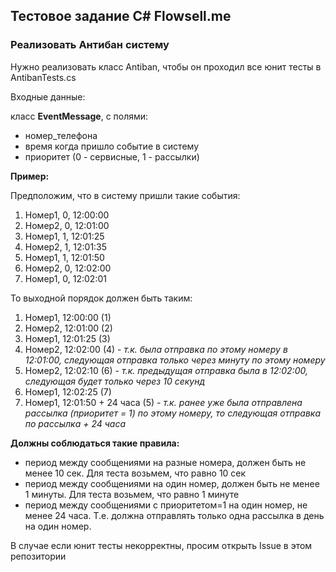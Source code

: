 ## Тестовое задание C# Flowsell.me

### Реализовать Антибан систему

Нужно реализовать класс Antiban, чтобы он проходил все юнит тесты в AntibanTests.cs

Входные данные:

класс **EventMessage**, с полями: 
- номер_телефона
- время когда пришло событие в систему
- приоритет (0 - сервисные, 1 - рассылки)

**Пример:**

Предположим, что в систему пришли такие события:

1. Номер1, 0, 12:00:00
2. Номер2, 0, 12:01:00
3. Номер1, 1, 12:01:25
4. Номер2, 1, 12:01:35
5. Номер1, 1, 12:01:50
6. Номер2, 0, 12:02:00
7. Номер1, 0, 12:02:01

То выходной порядок должен быть таким:

1. Номер1, 12:00:00 (1)
2. Номер2, 12:01:00 (2)
3. Номер1, 12:01:25 (3)
4. Номер2, 12:02:00 (4) - _т.к. была отправка по этому номеру в 12:01:00, следующая отправка только через минуту по этому номеру_
5. Номер2, 12:02:10 (6) - _т.к. предыдущая отправка была в 12:02:00, следующая будет только через 10 секунд_
6. Номер1, 12:02:25 (7)
7. Номер1, 12:01:50 + 24 часа (5) - _т.к. ранее уже была отправлена рассылка (приоритет = 1) по этому номеру, то следующая отправка по рассылка + 24 часа_


**Должны соблюдаться такие правила:**
- период между сообщениями на разные номера, должен быть не менее 10 сек. Для теста возьмем, что равно 10 сек
- период между сообщениями на один номер, должен быть не менее 1 минуты. Для теста возьмем, что равно 1 минуте
- период между сообщениями с приоритетом=1 на один номер, не менее 24 часа. Т.е. должна отправлять только одна рассылка в день на один номер.

В случае если юнит тесты некорректны, просим открыть Issue в этом репозитории
